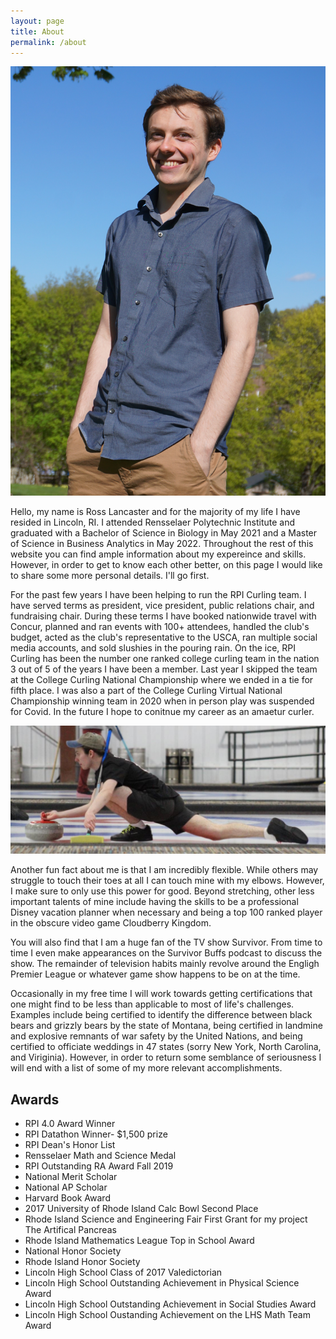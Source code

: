 ```yaml
---
layout: page
title: About
permalink: /about
---
```


![Picture of Me](/assets/grad.JPG)

Hello, my name is Ross Lancaster and for the majority of my life I have resided in Lincoln, RI.  I attended Rensselaer Polytechnic Institute and graduated with a Bachelor of Science in Biology in May 2021 and a Master of Science in Business Analytics in May 2022. Throughout the rest of this website you can find ample information about my expereince and skills. However, in order to get to know each other better, on this page I would like to share some more personal details. I'll go first. 

For the past few years I have been helping to run the RPI Curling team. I have served terms as president, vice president, public relations chair, and fundraising chair. During these terms I have booked nationwide travel with Concur, planned and ran events with 100+ attendees, handled the club's budget, acted as the club's representative to the USCA, ran multiple social media accounts, and sold slushies in the pouring rain. On the ice, RPI Curling has been the number one ranked college curling team in the nation 3 out of 5 of the years I have been a member. Last year I skipped the team at the College Curling National Championship where we ended in a tie for fifth place. I was also a part of the College Curling Virtual National Championship winning team in 2020 when in person play was suspended for Covid. In the future I hope to conitnue my career as an amaetur curler. 

![Picture of me curling](/assets/curling.JPG)

Another fun fact about me is that I am incredibly flexible. While others may struggle to touch their toes at all I can touch mine with my elbows. However, I make sure to only use this power for good. Beyond stretching, other less important talents of mine include having the skills to be a professional Disney vacation planner when necessary and being a top 100 ranked player in the obscure video game Cloudberry Kingdom. 

You will also find that I am a huge fan of the TV show Survivor. From time to time I even make appearances on the Survivor Buffs podcast to discuss the show. The remainder of television habits mainly revolve around the Engligh Premier League or whatever game show happens to be on at the time. 

Occasionally in my free time I will work towards getting certifications that one might find to be less than applicable to most of life's challenges. Examples include being certified to identify the difference between black bears and grizzly bears by the state of Montana, being certified in landmine and explosive remnants of war safety by the United Nations, and being certified to officiate weddings in 47 states (sorry New York, North Carolina, and Viriginia). However, in order to return some semblance of seriousness I will end with a list of some of my more relevant accomplishments.

## Awards

* RPI 4.0 Award Winner
* RPI Datathon Winner- $1,500 prize
* RPI Dean's Honor List
* Rensselaer Math and Science Medal 
* RPI Outstanding RA Award Fall 2019
* National Merit Scholar
* National AP Scholar 
* Harvard Book Award
* 2017 University of Rhode Island Calc Bowl Second Place
* Rhode Island Science and Engineering Fair First Grant for my project The Artifical Pancreas
* Rhode Island Mathematics League Top in School Award
* National Honor Society
* Rhode Island Honor Society
* Lincoln High School Class of 2017 Valedictorian 
* Lincoln High School Outstanding Achievement in Physical Science Award
* Lincoln High School Outstanding Achievement in Social Studies Award
* Lincoln High School Oustanding Achievement on the LHS Math Team Award
